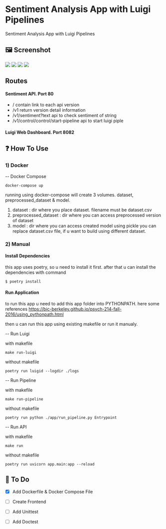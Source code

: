 # Sentiment Analysis App with Luigi Pipelines
Sentiment Analysis App with Luigi Pipelines

## 🖼️ **Screenshot**

![](https://paper-attachments.dropbox.com/s_2EAB53F891FDAF5B66CFA57800D2345F9C33E58D86F3B19A9CD5BBB46B2FE1D4_1607737280082_luigi-dashboard.png)
![](https://paper-attachments.dropbox.com/s_2EAB53F891FDAF5B66CFA57800D2345F9C33E58D86F3B19A9CD5BBB46B2FE1D4_1607737276571_luigi-depgraph.png)
![](https://paper-attachments.dropbox.com/s_2EAB53F891FDAF5B66CFA57800D2345F9C33E58D86F3B19A9CD5BBB46B2FE1D4_1607737267427_openapi-docs.png)
![](https://paper-attachments.dropbox.com/s_2EAB53F891FDAF5B66CFA57800D2345F9C33E58D86F3B19A9CD5BBB46B2FE1D4_1607737251482_api.png)


## Routes


#### Sentiment API. Port 80

- / contain link to each api version
- /v1 return version detail information
- /v1/sentiment?text api to check sentiment of string
- /v1/control/control/start-pipeline api to start luigi piple

#### Luigi Web Dashboard. Port 8082


## ❓ **How To Use**


### 1) Docker

-- Docker Compose

    docker-compose up

running using docker-compose will create 3 volumes. dataset, preprocessed_dataset & model.
1) dataset : dir where you place dataset. filename must be dataset.csv
2) preprocessed_dataset : dir where you can access preprocessed version of dataset
3) model : dir where you can access created model using pickle
you can replace dataset.csv file, if u want to build using different dataset.

### 2) Manual

#### Install Dependencies

this app uses poetry, so u need to install it first. after that u can install the dependencies with command

    $ poetry install


#### Run Application

to run this app u need to add this app folder into PYTHONPATH. here some references https://bic-berkeley.github.io/psych-214-fall-2016/using_pythonpath.html

then u can run this app using existing makefile or run it manualy.

-- Run Luigi

with makefile

    make run-luigi

without makefile

    poetry run luigid --logdir ./logs

-- Run Pipeline

with makefile

    make run-pipeline

without makefile

    poetry run python ./app/run_pipeline.py Entrypoint

-- Run API

with makefile

    make run

without makefile

    poetry run uvicorn app.main:app --reload

## 📔 **To Do**

- [x] Add Dockerfile & Docker Compose File
- [ ] Create Frontend
- [ ] Add Unittest
- [ ] Add Doctest

